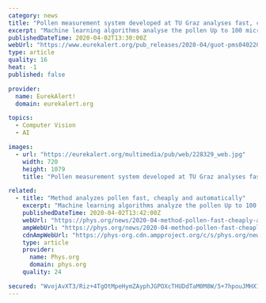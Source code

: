 ```yaml
---
category: news
title: "Pollen measurement system developed at TU Graz analyses fast, cheaply and automatically"
excerpt: "Machine learning algorithms analyse the pollen Up to 100 microscopic images are uploaded to the cloud in 30 seconds. An object recognition software identifies and classifies the pollen grains on the basis of various characteristics. In field trials, the pollen recognition model correctly recognized pollen in 90 percent of cases. In order to be ..."
publishedDateTime: 2020-04-02T13:30:00Z
webUrl: "https://www.eurekalert.org/pub_releases/2020-04/guot-pms040220.php"
type: article
quality: 16
heat: -1
published: false

provider:
  name: EurekAlert!
  domain: eurekalert.org

topics:
  - Computer Vision
  - AI

images:
  - url: "https://eurekalert.org/multimedia/pub/web/228329_web.jpg"
    width: 720
    height: 1079
    title: "Pollen measurement system developed at TU Graz analyses fast, cheaply and automatically"

related:
  - title: "Method analyzes pollen fast, cheaply and automatically"
    excerpt: "Machine learning algorithms analyze the pollen Up to 100 microscopic images are uploaded to the cloud in 30 seconds. Object recognition software identifies and classifies the pollen grains on the basis of various characteristics. In field trials, the pollen recognition model correctly recognized pollen in 90 percent of cases."
    publishedDateTime: 2020-04-02T13:42:00Z
    webUrl: "https://phys.org/news/2020-04-method-pollen-fast-cheaply-automatically.html"
    ampWebUrl: "https://phys.org/news/2020-04-method-pollen-fast-cheaply-automatically.amp"
    cdnAmpWebUrl: "https://phys-org.cdn.ampproject.org/c/s/phys.org/news/2020-04-method-pollen-fast-cheaply-automatically.amp"
    type: article
    provider:
      name: Phys.org
      domain: phys.org
    quality: 24

secured: "WvojAvXT3/Riz+4TgOtMpeHymZAyphJGPOXcTHUDdTaM0M8W/5+7hpouJMHX1t4YibaHMRp68ejJeuIVQx9fNCtp+kL3HCQWuoXBk2sX4v8Fo/ZIUEEao4emNhESKFd7yvFwh81n2ulXLQ1X2a2ULGwj+TwL4ziQ+FiOpzditNJZRr6wCzAgNT6wTEnknovtVbsgQUU3yFBLmtMpCJPEV/johmo1R5isuZupd/+mISwHMOcEki/1CbS1+sjGy/V/S7g0WLNkScsjlfEy+/NzTe9Lwzr5nECqrM8oS0u2kEttAQh52wqWDOOSC8uSBSWEtWqUjozoX0bup4wohGWhxvfPpy7vEIbVy4a/KFDCUnoZJiC78+XmkKG6PvCQQ4qNwvyE6EU0E5dFnifwEf5lI5pImvGvz1bHsxXMO0kyJEWdrrUf87MSzVwhr6Mzu0aBYAWieCLl1P2JoIBxWvEzwGI1QhS0LV513/srWmR6zM0=;DzadUh10ZNf76dSA5LvPow=="
---
```


